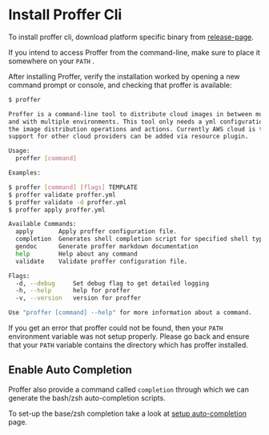 # Install Proffer Cli

To install proffer cli, download platform specific binary from [release-page](github.com).

If you intend to access Proffer from the command-line, make sure to place it somewhere on your `PATH` .

After installing Proffer, verify the installation worked by opening a new command prompt or console, and checking that proffer is available:

``` Bash
$ proffer

Proffer is a command-line tool to distribute cloud images in between multiple regions
and with multiple environments. This tool only needs a yml configuration file with name proffer that defines
the image distribution operations and actions. Currently AWS cloud is the only supported cloud provider but
support for other cloud providers can be added via resource plugin.

Usage:
  proffer [command]

Examples:

$ proffer [command] [flags] TEMPLATE
$ proffer validate proffer.yml
$ proffer validate -d proffer.yml
$ proffer apply proffer.yml

Available Commands:
  apply       Apply proffer configuration file.
  completion  Generates shell completion script for specified shell type
  gendoc      Generate proffer markdown documentation
  help        Help about any command
  validate    Validate proffer configuration file.

Flags:
  -d, --debug     Set debug flag to get detailed logging
  -h, --help      help for proffer
  -v, --version   version for proffer

Use "proffer [command] --help" for more information about a command.
```

If you get an error that proffer could not be found, then your `PATH` environment variable was not setup properly. Please go back and ensure that your `PATH` variable contains the directory which has proffer installed.

## Enable Auto Completion

Proffer also provide a command called `completion` through which we can generate the bash/zsh auto-completion scripts.

To set-up the base/zsh completion take a look at [setup auto-completion](../doc/proffer_completion.md) page.
